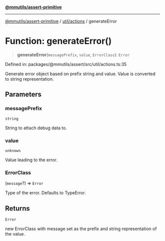 [**@mmutils/assert-primitive**](../../../README.md)

***

[@mmutils/assert-primitive](../../../modules.md) / [util/actions](../README.md) / generateError

# Function: generateError()

> **generateError**(`messagePrefix`, `value`, `ErrorClass`): `Error`

Defined in: packages/@mmutils/assert/src/util/actions.ts:35

Generate error object based on prefix string and value. Value is converted to
string representation.

## Parameters

### messagePrefix

`string`

String to attach debug data to.

### value

`unknown`

Value leading to the error.

### ErrorClass

(`message`?) => `Error`

Type of the error. Defaults to TypeError.

## Returns

`Error`

new ErrorClass with message set as the prefix and string
representation of the value.
